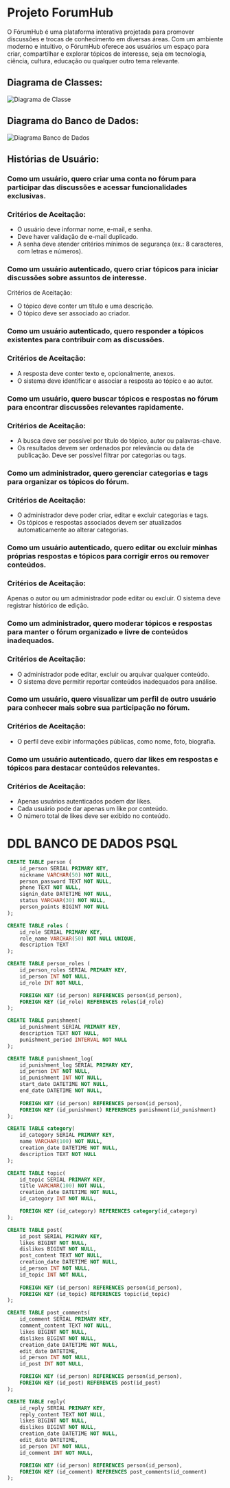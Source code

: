 # Projeto ForumHub

O FórumHub é uma plataforma interativa projetada para promover discussões e trocas de conhecimento em diversas áreas. Com um ambiente moderno e intuitivo, o FórumHub oferece aos usuários um espaço para criar, compartilhar e explorar tópicos de interesse, seja em tecnologia, ciência, cultura, educação ou qualquer outro tema relevante.

## Diagrama de Classes:

![Diagrama de Classe](/docs/diagrama.png)


## Diagrama do Banco de Dados:

![Diagrama Banco de Dados](/docs/diagrama_db.png)


## Histórias de Usuário:

### Como um usuário, quero criar uma conta no fórum para participar das discussões e acessar funcionalidades exclusivas.

### Critérios de Aceitação:
- O usuário deve informar nome, e-mail, e senha.
- Deve haver validação de e-mail duplicado.
- A senha deve atender critérios mínimos de segurança (ex.: 8 caracteres, com letras e números).
### Como um usuário autenticado, quero criar tópicos para iniciar discussões sobre assuntos de interesse.

Critérios de Aceitação:
- O tópico deve conter um título e uma descrição.
- O tópico deve ser associado ao criador.
### Como um usuário autenticado, quero responder a tópicos existentes para contribuir com as discussões.

### Critérios de Aceitação:
- A resposta deve conter texto e, opcionalmente, anexos.
- O sistema deve identificar e associar a resposta ao tópico e ao autor.

### Como um usuário, quero buscar tópicos e respostas no fórum para encontrar discussões relevantes rapidamente.

### Critérios de Aceitação:
- A busca deve ser possível por título do tópico, autor ou palavras-chave.
- Os resultados devem ser ordenados por relevância ou data de publicação.
Deve ser possível filtrar por categorias ou tags.
### Como um administrador, quero gerenciar categorias e tags para organizar os tópicos do fórum.

### Critérios de Aceitação:
- O administrador deve poder criar, editar e excluir categorias e tags.
- Os tópicos e respostas associados devem ser atualizados automaticamente ao alterar categorias.

### Como um usuário autenticado, quero editar ou excluir minhas próprias respostas e tópicos para corrigir erros ou remover conteúdos.

### Critérios de Aceitação:
Apenas o autor ou um administrador pode editar ou excluir.
O sistema deve registrar histórico de edição.
### Como um administrador, quero moderar tópicos e respostas para manter o fórum organizado e livre de conteúdos inadequados.

### Critérios de Aceitação:
- O administrador pode editar, excluir ou arquivar qualquer conteúdo.
- O sistema deve permitir reportar conteúdos inadequados para análise.

### Como um usuário, quero visualizar um perfil de outro usuário para conhecer mais sobre sua participação no fórum.

### Critérios de Aceitação:
- O perfil deve exibir informações públicas, como nome, foto, biografia.

### Como um usuário autenticado, quero dar likes em respostas e tópicos para destacar conteúdos relevantes.

### Critérios de Aceitação:
- Apenas usuários autenticados podem dar likes.
- Cada usuário pode dar apenas um like por conteúdo.
- O número total de likes deve ser exibido no conteúdo.

# DDL BANCO DE DADOS PSQL

```sql
CREATE TABLE person (
    id_person SERIAL PRIMARY KEY,
    nickname VARCHAR(50) NOT NULL,
    person_password TEXT NOT NULL,
    phone TEXT NOT NULL,
    signin_date DATETIME NOT NULL,
    status VARCHAR(30) NOT NULL,
    person_points BIGINT NOT NULL
);

CREATE TABLE roles (
    id_role SERIAL PRIMARY KEY,
    role_name VARCHAR(50) NOT NULL UNIQUE,
    description TEXT
);

CREATE TABLE person_roles (
    id_person_roles SERIAL PRIMARY KEY,
    id_person INT NOT NULL,
    id_role INT NOT NULL,

    FOREIGN KEY (id_person) REFERENCES person(id_person),
    FOREIGN KEY (id_role) REFERENCES roles(id_role)
);

CREATE TABLE punishment(
    id_punishment SERIAL PRIMARY KEY,
    description TEXT NOT NULL,
    punishment_period INTERVAL NOT NULL
);

CREATE TABLE punishment_log(
    id_punishment_log SERIAL PRIMARY KEY,
    id_person INT NOT NULL,
    id_punishment INT NOT NULL,
    start_date DATETIME NOT NULL,
    end_date DATETIME NOT NULL,
    
    FOREIGN KEY (id_person) REFERENCES person(id_person),
    FOREIGN KEY (id_punishment) REFERENCES punishment(id_punishment)
);

CREATE TABLE category(
    id_category SERIAL PRIMARY KEY,
    name VARCHAR(100) NOT NULL,
    creation_date DATETIME NOT NULL,
    description TEXT NOT NULL
);

CREATE TABLE topic(
    id_topic SERIAL PRIMARY KEY,
    title VARCHAR(100) NOT NULL,
    creation_date DATETIME NOT NULL,
    id_category INT NOT NULL,

    FOREIGN KEY (id_category) REFERENCES category(id_category)
);

CREATE TABLE post(
    id_post SERIAL PRIMARY KEY,
    likes BIGINT NOT NULL,
    dislikes BIGINT NOT NULL,
    post_content TEXT NOT NULL,
    creation_date DATETIME NOT NULL,
    id_person INT NOT NULL,
    id_topic INT NOT NULL,
    
    FOREIGN KEY (id_person) REFERENCES person(id_person),
    FOREIGN KEY (id_topic) REFERENCES topic(id_topic)
);

CREATE TABLE post_comments(
    id_comment SERIAL PRIMARY KEY,
    comment_content TEXT NOT NULL,
    likes BIGINT NOT NULL,
    dislikes BIGINT NOT NULL,
    creation_date DATETIME NOT NULL,
    edit_date DATETIME,
    id_person INT NOT NULL,
    id_post INT NOT NULL,

    FOREIGN KEY (id_person) REFERENCES person(id_person),
    FOREIGN KEY (id_post) REFERENCES post(id_post)
);

CREATE TABLE reply(
    id_reply SERIAL PRIMARY KEY,
    reply_content TEXT NOT NULL,
    likes BIGINT NOT NULL,
    dislikes BIGINT NOT NULL,
    creation_date DATETIME NOT NULL,
    edit_date DATETIME,
    id_person INT NOT NULL,
    id_comment INT NOT NULL,

    FOREIGN KEY (id_person) REFERENCES person(id_person),
    FOREIGN KEY (id_comment) REFERENCES post_comments(id_comment)
);
```
